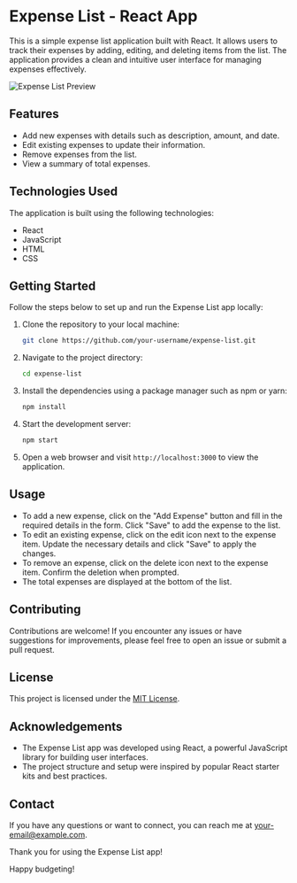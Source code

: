 # Expense List - React App

This is a simple expense list application built with React. It allows users to track their expenses by adding, editing, and deleting items from the list. The application provides a clean and intuitive user interface for managing expenses effectively.

![Expense List Preview](expense-list-preview.png)

## Features

- Add new expenses with details such as description, amount, and date.
- Edit existing expenses to update their information.
- Remove expenses from the list.
- View a summary of total expenses.

## Technologies Used

The application is built using the following technologies:

- React
- JavaScript
- HTML
- CSS

## Getting Started

Follow the steps below to set up and run the Expense List app locally:

1. Clone the repository to your local machine:

   ```bash
   git clone https://github.com/your-username/expense-list.git
   ```

2. Navigate to the project directory:

   ```bash
   cd expense-list
   ```

3. Install the dependencies using a package manager such as npm or yarn:

   ```bash
   npm install
   ```

4. Start the development server:

   ```bash
   npm start
   ```

5. Open a web browser and visit `http://localhost:3000` to view the application.

## Usage

- To add a new expense, click on the "Add Expense" button and fill in the required details in the form. Click "Save" to add the expense to the list.
- To edit an existing expense, click on the edit icon next to the expense item. Update the necessary details and click "Save" to apply the changes.
- To remove an expense, click on the delete icon next to the expense item. Confirm the deletion when prompted.
- The total expenses are displayed at the bottom of the list.

## Contributing

Contributions are welcome! If you encounter any issues or have suggestions for improvements, please feel free to open an issue or submit a pull request.

## License

This project is licensed under the [MIT License](LICENSE).

## Acknowledgements

- The Expense List app was developed using React, a powerful JavaScript library for building user interfaces.
- The project structure and setup were inspired by popular React starter kits and best practices.

## Contact

If you have any questions or want to connect, you can reach me at [your-email@example.com](mailto:your-email@example.com).

Thank you for using the Expense List app!

Happy budgeting!
